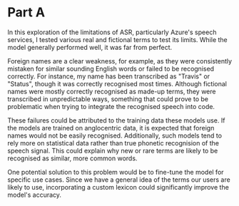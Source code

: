 # Part A

In this exploration of the limitations of ASR, particularly Azure's speech services, I tested various real and fictional terms to test its limits. While the model generally performed well, it was far from perfect.

Foreign names are a clear weakness, for example, as they were consistently mistaken for similar sounding English words or failed to be recognised correctly. For instance, my name has been transcribed as "Travis" or "Status", though it was correctly recognised most times. Although fictional names were mostly correctly recognised as made-up terms, they were transcribed in unpredictable ways, something that could prove to be problematic when trying to integrate the recognised speech into code.

These failures could be attributed to the training data these models use. If the models are trained on anglocentric data, it is expected that foreign names would not be easily recognised. Additionally, such models tend to rely more on statistical data rather than true phonetic recognision of the speech signal. This could explain why new or rare terms are likely to be recognised as similar, more common words.

One potential solution to this problem would be to fine-tune the model for specific use cases. Since we have a general idea of the terms our users are likely to use, incorporating a custom lexicon could significantly improve the model's accuracy.